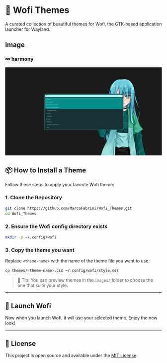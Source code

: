 # 🌈 Wofi Themes

A curated collection of beautiful themes for Wofi, the GTK-based application launcher for Wayland.

## image

### ∞ harmony

![harmony](images/harmony.png)

## 📦 How to Install a Theme

Follow these steps to apply your favorite Wofi theme:

### 1. Clone the Repository

```bash
git clone https://github.com/MarcoFabrini/Wofi_Themes.git
cd Wofi_Themes
```

### 2. Ensure the Wofi config directory exists

```bash
mkdir -p ~/.config/wofi
```

### 3. Copy the theme you want

Replace `<theme-name>` with the name of the theme file you want to use:

```bash
cp themes/<theme-name>.css ~/.config/wofi/style.css
```

> 🎨 Tip: You can preview themes in the `images/` folder to choose the one that suits your style.

---

## 🚀 Launch Wofi

Now when you launch Wofi, it will use your selected theme. Enjoy the new look!

---

## 📄 License

This project is open source and available under the [MIT License](LICENSE).
